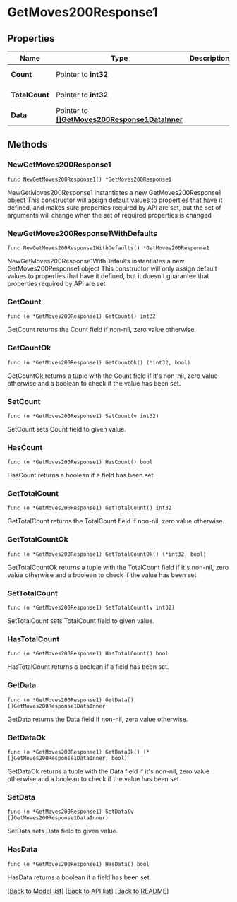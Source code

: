 # GetMoves200Response1

## Properties

Name | Type | Description | Notes
------------ | ------------- | ------------- | -------------
**Count** | Pointer to **int32** |  | [optional] [readonly] 
**TotalCount** | Pointer to **int32** |  | [optional] [readonly] 
**Data** | Pointer to [**[]GetMoves200Response1DataInner**](GetMoves200Response1DataInner.md) |  | [optional] [readonly] 

## Methods

### NewGetMoves200Response1

`func NewGetMoves200Response1() *GetMoves200Response1`

NewGetMoves200Response1 instantiates a new GetMoves200Response1 object
This constructor will assign default values to properties that have it defined,
and makes sure properties required by API are set, but the set of arguments
will change when the set of required properties is changed

### NewGetMoves200Response1WithDefaults

`func NewGetMoves200Response1WithDefaults() *GetMoves200Response1`

NewGetMoves200Response1WithDefaults instantiates a new GetMoves200Response1 object
This constructor will only assign default values to properties that have it defined,
but it doesn't guarantee that properties required by API are set

### GetCount

`func (o *GetMoves200Response1) GetCount() int32`

GetCount returns the Count field if non-nil, zero value otherwise.

### GetCountOk

`func (o *GetMoves200Response1) GetCountOk() (*int32, bool)`

GetCountOk returns a tuple with the Count field if it's non-nil, zero value otherwise
and a boolean to check if the value has been set.

### SetCount

`func (o *GetMoves200Response1) SetCount(v int32)`

SetCount sets Count field to given value.

### HasCount

`func (o *GetMoves200Response1) HasCount() bool`

HasCount returns a boolean if a field has been set.

### GetTotalCount

`func (o *GetMoves200Response1) GetTotalCount() int32`

GetTotalCount returns the TotalCount field if non-nil, zero value otherwise.

### GetTotalCountOk

`func (o *GetMoves200Response1) GetTotalCountOk() (*int32, bool)`

GetTotalCountOk returns a tuple with the TotalCount field if it's non-nil, zero value otherwise
and a boolean to check if the value has been set.

### SetTotalCount

`func (o *GetMoves200Response1) SetTotalCount(v int32)`

SetTotalCount sets TotalCount field to given value.

### HasTotalCount

`func (o *GetMoves200Response1) HasTotalCount() bool`

HasTotalCount returns a boolean if a field has been set.

### GetData

`func (o *GetMoves200Response1) GetData() []GetMoves200Response1DataInner`

GetData returns the Data field if non-nil, zero value otherwise.

### GetDataOk

`func (o *GetMoves200Response1) GetDataOk() (*[]GetMoves200Response1DataInner, bool)`

GetDataOk returns a tuple with the Data field if it's non-nil, zero value otherwise
and a boolean to check if the value has been set.

### SetData

`func (o *GetMoves200Response1) SetData(v []GetMoves200Response1DataInner)`

SetData sets Data field to given value.

### HasData

`func (o *GetMoves200Response1) HasData() bool`

HasData returns a boolean if a field has been set.


[[Back to Model list]](../README.md#documentation-for-models) [[Back to API list]](../README.md#documentation-for-api-endpoints) [[Back to README]](../README.md)


